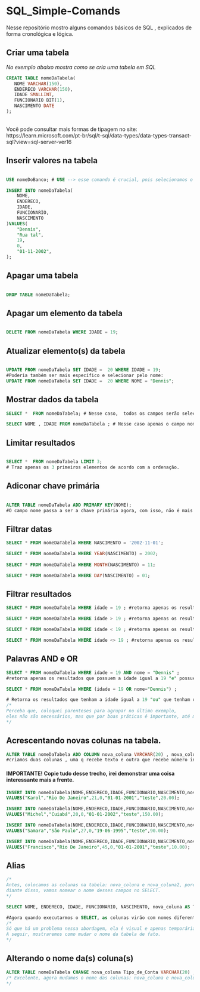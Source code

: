 # SQL_Simple-Comands
Nesse repositório mostro alguns comandos básicos de SQL , explicados de forma cronológica e lógica.


## Criar uma tabela 

 *No exemplo abaixo mostra como se cria uma tabela em SQL* <br>
 ```SQL
CREATE TABLE nomeDaTabela(
	NOME VARCHAR(150),
	ENDERECO VARCHAR(150),
	IDADE SMALLINT,
	FUNCIONARIO BIT(1),
	NASCIMENTO DATE
);
```
<br>
Você pode consultar mais formas de tipagem no site: 
<br>
https://learn.microsoft.com/pt-br/sql/t-sql/data-types/data-types-transact-sql?view=sql-server-ver16

## Inserir valores na tabela 

```SQL

USE nomeDoBanco; # USE --> esse comando é crucial, pois selecionamos o banco de dados com ele , antes de tudo.

INSERT INTO nomeDaTabela(
	NOME,
	ENDERECO,
	IDADE,
	FUNCIONARIO,
	NASCIMENTO
)VALUES(
	"Dennis",
	"Rua tal",
	19,
	0,
	"01-11-2002",
);
```

## Apagar uma tabela

```SQL

DROP TABLE nomeDaTabela;

```

## Apagar um elemento da tabela

```SQL

DELETE FROM nomeDaTabela WHERE IDADE = 19;

```

## Atualizar elemento(s) da tabela 

```SQL

UPDATE FROM nomeDaTabela SET IDADE =  20 WHERE IDADE = 19;
#Poderia também ser mais específico e selecionar pelo nome:
UPDATE FROM nomeDaTabela SET IDADE =  20 WHERE NOME = "Dennis";

```

## Mostrar dados da tabela

```SQL
SELECT *  FROM nomeDaTabela; # Nesse caso,  todos os campos serão selecionados.

SELECT NOME , IDADE FROM nomeDaTabela ; # Nesse caso apenas o campo nome e idade serão selecionados.
```

## Limitar resultados
```SQL

SELECT *  FROM nomeDaTabela LIMIT 3; 
# Traz apenas os 3 primeiros elementos de acordo com a ordenação.

```
## Adiconar chave primária 

```SQL

ALTER TABLE nomeDaTabela ADD PRIMARY KEY(NOME); 
#O campo nome passa a ser a chave primária agora, com isso, não é mais possível adicionar nomes repetidos na tabela.

```


## Filtrar datas

```SQL
SELECT * FROM nomeDaTabela WHERE NASCIMENTO = '2002-11-01';

SELECT * FROM nomeDaTabela WHERE YEAR(NASCIMENTO) = 2002;
 
SELECT * FROM nomeDaTabela WHERE MONTH(NASCIMENTO) = 11;

SELECT * FROM nomeDaTabela WHERE DAY(NASCIMENTO) = 01;
```


## Filtrar resultados 
```SQL
SELECT * FROM nomeDaTabela WHERE idade = 19 ; #retorna apenas os resultados que possuem a idade IGUAL a 19.

SELECT * FROM nomeDaTabela WHERE idade > 19 ; #retorna apenas os resultados que possuem a idade MAIOR que 19.

SELECT * FROM nomeDaTabela WHERE idade < 19 ; #retorna apenas os resultados que possuem a idade MENOR que 19.

SELECT * FROM nomeDaTabela WHERE idade <> 19 ; #retorna apenas os resultados que NÃO possuem a idade igual a 19.
```
## Palavras AND e OR

```SQL
SELECT * FROM nomeDaTabela WHERE idade = 19 AND nome = "Dennis" ; 
#retorna apenas os resultados que possuem a idade igual a 19 "e" possuem nome Dennis.

SELECT * FROM nomeDaTabela WHERE (idade = 19 OR nome="Dennis") ;

# Retorna os resultados que tenham a idade igual a 19 "ou" que tenham o nome Dennis.
/*
Perceba que, coloquei parenteses para agrupar no último exemplo, 
eles não são necessários, mas que por boas práticas é importante, até mesmo para a nossa visualização.
*/
```


## Acrescentando novas colunas na tabela.
```SQL
ALTER TABLE nomeDaTabela ADD COLUMN nova_coluna VARCHAR(20) , nova_coluna2 FLOAT; 
#criamos duas colunas , uma q recebe texto e outra que recebe número inteiro
```

#### IMPORTANTE! Copie tudo desse trecho, irei demonstrar uma coisa interessante mais a frente.
```SQL
INSERT INTO nomeDaTabela(NOME,ENDERECO,IDADE,FUNCIONARIO,NASCIMENTO,nova_coluna,nova_coluna2)
VALUES("Karol","Rio De Janeiro",21,0,"01-01-2001","teste",20.00);

INSERT INTO nomeDaTabela(NOME,ENDERECO,IDADE,FUNCIONARIO,NASCIMENTO,nova_coluna,nova_coluna2)
VALUES("Michel","Cuiabá",20,0,"01-01-2002","teste",150.00);

INSERT INTO nomeDaTabela(NOME,ENDERECO,IDADE,FUNCIONARIO,NASCIMENTO,nova_coluna,nova_coluna2)
VALUES("Samara","São Paulo",27,0,"19-06-1995","teste",90.00);

INSERT INTO nomeDaTabela(NOME,ENDERECO,IDADE,FUNCIONARIO,NASCIMENTO,nova_coluna,nova_coluna2)
VALUES("Francisco","Rio De Janeiro",45,0,"01-01-2001","teste",10.00);

```

## Alias 
```SQL
/*
Antes, colocamos as colunas na tabela: nova_coluna e nova_coluna2, porém elas não refletem uma boa comunicação,
diante disso, vamos nomear o nome desses campos no SELECT.
*/

SELECT NOME, ENDERECO, IDADE, FUNCIONARIO, NASCIMENTO, nova_coluna AS Tipo_de_Conta, nova_coluna2 AS Devendo FROM nomeDaTabela

#Agora quando executarmos o SELECT, as colunas virão com nomes diferentes, no  caso , nova_coluna passa a ser Tipo_De_Conta e nova_coluna2 passa a ser Devendo.
/*
Só que há um problema nessa abordagem, ela é visual e apenas temporária, precisamos colocar AS toda vez que desejarmos mudar o nome da(s) coluna(s) no SELECT.
A seguir, mostraremos como mudar o nome da tabela de fato.
*/
```

## Alterando o nome da(s) coluna(s)
```SQL
ALTER TABLE nomeDaTabela CHANGE nova_coluna Tipo_de_Conta VARCHAR(20) , CHANGE nova_coluna2 Devendo FLOAT;
/* Excelente, agora mudamos o nome das colunas: nova_coluna e nova_coluna2 de forma "permanente" através da palavra CHANGE.
*/
```
